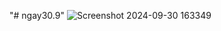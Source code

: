 "# ngay30.9" 
![Screenshot 2024-09-30 163349](https://github.com/user-attachments/assets/803b5966-4ece-4bd6-ae4e-77083d42bc97)
